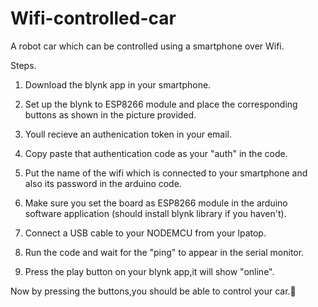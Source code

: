 # Wifi-controlled-car
A robot car which can be controlled using a smartphone over Wifi.

Steps.

1. Download the blynk app in your smartphone.

2. Set up the blynk to ESP8266 module and place the corresponding buttons as shown in the picture provided.

3. Youll recieve an authenication token in your email.

4. Copy paste that authentication code as your "auth" in the code.

5. Put the name of the wifi which is connected to your smartphone and also its password in the arduino code.

6. Make sure you set the board as ESP8266 module in the arduino software application (should install blynk library if you haven't).

7. Connect a USB cable to your NODEMCU from your lpatop.

8. Run the code and wait for the "ping" to appear in the serial monitor.

9. Press the play button on your blynk app,it will show "online".

Now by pressing the buttons,you should be able to control your car.🤞

